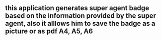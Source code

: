 ## this application generates super agent badge based on the information provided by the super agent, also it alllows him to save the badge as a picture or as pdf A4, A5, A6 
